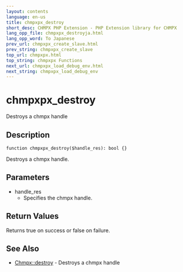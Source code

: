 ```yaml
---
layout: contents
language: en-us
title: chmpxpx_destroy
short_desc: CHMPX PHP Extension - PHP Extension library for CHMPX
lang_opp_file: chmpxpx_destroyja.html
lang_opp_word: To Japanese
prev_url: chmpxpx_create_slave.html
prev_string: chmpxpx_create_slave
top_url: chmpxpx.html
top_string: chmpxpx Functions
next_url: chmpxpx_load_debug_env.html
next_string: chmpxpx_load_debug_env
---
```


# chmpxpx_destroy
Destroys a chmpx handle


## Description

```
function chmpxpx_destroy($handle_res): bool {}
```

Destroys a chmpx handle.

## Parameters
* handle_res
  * Specifies the chmpx handle.

## Return Values
Returns true on success or false on failure. 

## See Also
- [Chmpx::destroy](chmpx_class_destroy.html) - Destroys a chmpx handle

